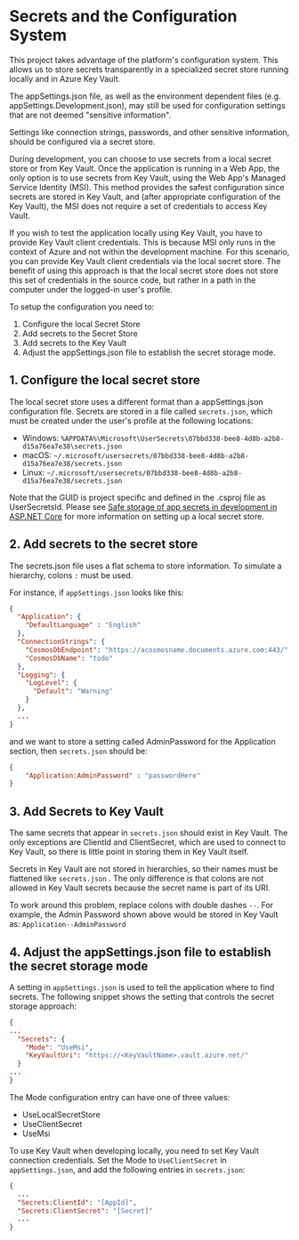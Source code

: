 # Secrets and the Configuration System

This project takes advantage of the platform's configuration system. This allows us to store secrets transparently in a specialized secret store running locally and in Azure Key Vault.

The appSettings.json file, as well as the environment dependent files (e.g. appSettings.Development.json), may still be used for configuration settings that are not deemed "sensitive information".

Settings like connection strings, passwords, and other sensitive information, should be configured via a secret store.

During development, you can choose to use secrets from a local secret store or from Key Vault. Once the application is running in a Web App, the only option is to use secrets from Key Vault, using the Web App's Managed Service Identity (MSI). This method provides the safest configuration since secrets are stored in Key Vault, and (after appropriate configuration of the Key Vault), the MSI does not require a set of credentials to access Key Vault.

If you wish to test the application locally using Key Vault, you have to provide Key Vault client credentials. This is because MSI only runs in the context of Azure and not within the development machine. For this scenario, you can provide Key Vault client credentials via the local secret store. The benefit of using this approach is that the local secret store does not store this set of credentials in the source code, but rather in a path in the computer under the logged-in user's profile.

To setup the configuration you need to:
 
1. Configure the local Secret Store
2. Add secrets to the Secret Store 
3. Add secrets to the Key Vault
4. Adjust the appSettings.json file to establish the secret storage mode.

## 1. Configure the local secret store
The local secret store uses a different format than a appSettings.json configuration file.
Secrets are stored in a file called `secrets.json`, which must be created under the user's profile at the following locations:

* Windows: `%APPDATA%\Microsoft\UserSecrets\07bbd338-bee8-4d8b-a2b8-d15a76ea7e38\secrets.json`
* macOS: `~/.microsoft/usersecrets/07bbd338-bee8-4d8b-a2b8-d15a76ea7e38/secrets.json`
* Linux: `~/.microsoft/usersecrets/07bbd338-bee8-4d8b-a2b8-d15a76ea7e38/secrets.json`

Note that the GUID is project specific and defined in the .csproj file as UserSecretsId. Please see [Safe storage of app secrets in development in ASP.NET Core](https://docs.microsoft.com/en-us/aspnet/core/security/app-secrets?view=aspnetcore-2.1&tabs=macos) for more information on setting up a local secret store.

## 2. Add secrets to the secret store

The secrets.json file uses a flat schema to store information. To simulate a hierarchy, colons `:` must be used.

For instance, if `appSettings.json` looks like this:
```json
{
  "Application": {
    "DefaultLanguage" : "English"
  },
  "ConnectionStrings": {
    "CosmosDbEndpoint": "https://acosmosname.documents.azure.com:443/",
    "CosmosDbName": "todo"
  },
  "Logging": {
    "LogLevel": {
      "Default": "Warning"
    }
  },
  ...
}
```

and we want to store a setting called AdminPassword for the Application section, then `secrets.json` should be:
```json
{
    "Application:AdminPassword" : "passwordHere"
}
```

## 3. Add Secrets to Key Vault

The same secrets that appear in `secrets.json` should exist in Key Vault. The only exceptions are ClientId and ClientSecret, which are used to connect to Key Vault, so there is little point in storing them in Key Vault itself.

Secrets in Key Vault are not stored in hierarchies, so their names must be flattened like `secrets.json` . The only difference is that colons are not allowed in Key Vault secrets because the secret name is part of its URI.

To work around this problem, replace colons with double dashes `--`. For example, the Admin Password shown above would be stored in Key Vault as: `Application--AdminPassword`

## 4. Adjust the appSettings.json file to establish the secret storage mode 
A setting in `appSettings.json` is used to tell the application where to find secrets. The following snippet shows the setting that controls the secret storage approach:
```JSON
{
...
  "Secrets": {
    "Mode": "UseMsi",
    "KeyVaultUri": "https://<KeyVaultName>.vault.azure.net/"
  }
...
}
```

The Mode configuration entry can have one of three values:

* UseLocalSecretStore
* UseClientSecret
* UseMsi

To use Key Vault when developing locally, you need to set Key Vault connection credentials. Set the Mode to `UseClientSecret` in `appSettings.json`, and add the following entries in `secrets.json`:
```JSON
{
  ...  
  "Secrets:ClientId": "[AppId]",
  "Secrets:ClientSecret": "[Secret]"
  ...
}
```
